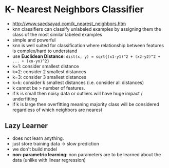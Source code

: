 # K- Nearest Neighbors Classifier
- http://www.saedsayad.com/k_nearest_neighbors.htm
- knn classifiers can classify unlabeled examples by assigning them the class of the most similar labeled examples
- simple and powerful
- knn is well suited for classification where relationship between features is complex/hard to understand
- use __Euclidean Distance__: `dist(x, y) = sqrt{(x1-y1)^2 + (x2-y2)^2 + ... + (xn-yn)^2}`
- k=1: consider smallest distance
- k=2: consider 2 smallest distances
- k=3: consider 3 smallest distances
- k=k: consider k smallest distances (i.e. consider all distances)
- k cannot be > number of features.
- if k is small then noisy data or outliers will have huge impact / underfitting
- if k is large then overfitting meaning majority class will be considered regardless of which neighbors are nearest

## Lazy Learner
- does not learn anything.
- just store training data -> slow prediction
- we don't build model
- __non-parametric learning__: non parameters are to be learned about the data (unlike with linear regression)
